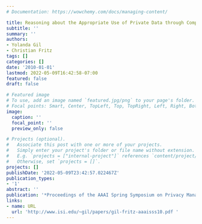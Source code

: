 ```yaml
---
# Documentation: https://wowchemy.com/docs/managing-content/

title: Reasoning about the Appropriate Use of Private Data through Computational Workflows
subtitle: ''
summary: ''
authors:
- Yolanda Gil
- Christian Fritz
tags: []
categories: []
date: '2010-01-01'
lastmod: 2022-05-09T16:42:58-07:00
featured: false
draft: false

# Featured image
# To use, add an image named `featured.jpg/png` to your page's folder.
# Focal points: Smart, Center, TopLeft, Top, TopRight, Left, Right, BottomLeft, Bottom, BottomRight.
image:
  caption: ''
  focal_point: ''
  preview_only: false

# Projects (optional).
#   Associate this post with one or more of your projects.
#   Simply enter your project's folder or file name without extension.
#   E.g. `projects = ["internal-project"]` references `content/project/deep-learning/index.md`.
#   Otherwise, set `projects = []`.
projects: []
publishDate: '2022-05-09T23:42:57.022467Z'
publication_types:
- '1'
abstract: ''
publication: '*Proceedings of the AAAI Spring Symposium on Privacy Management*'
links:
- name: URL
  url: 'http://www.isi.edu/~gil/papers/gil-fritz-aaaisss10.pdf '
---
```

